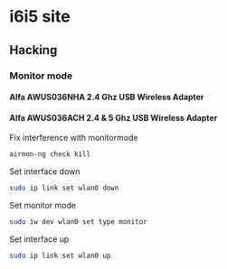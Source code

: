 # i6i5 site

## Hacking

### Monitor mode

#### Alfa AWUS036NHA 2.4 Ghz USB Wireless Adapter


#### Alfa AWUS036ACH 2.4 & 5 Ghz USB Wireless Adapter

Fix interference with monitormode
```bash
airmon-ng check kill
```

Set interface down
```bash
sudo ip link set wlan0 down
```


Set monitor mode
```bash
sudo iw dev wlan0 set type monitor
```

Set interface up
```bash
sudo ip link set wlan0 up
```
